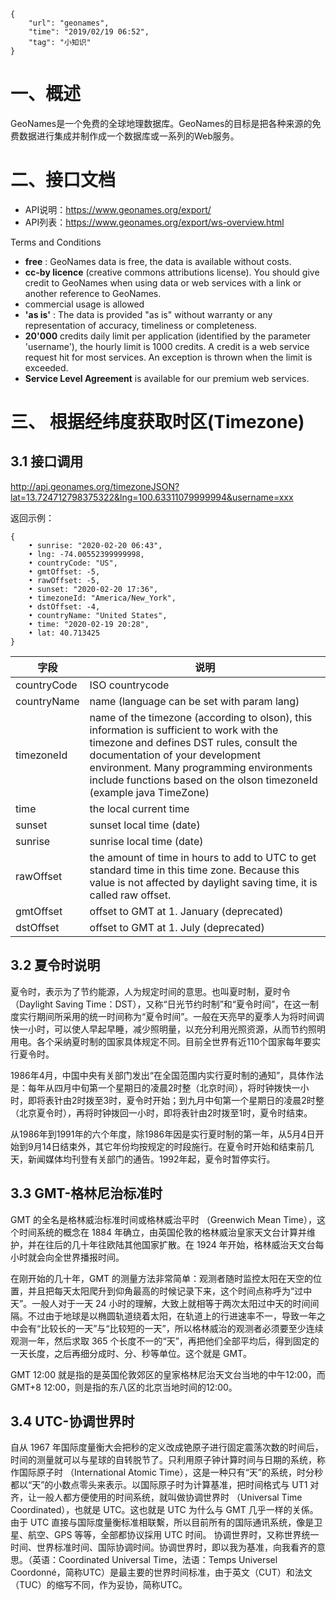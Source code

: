 ```
{
    "url": "geonames",
    "time": "2019/02/19 06:52",
    "tag": "小知识"
}
```

# 一、概述

GeoNames是一个免费的全球地理数据库。GeoNames的目标是把各种来源的免费数据进行集成并制作成一个数据库或一系列的Web服务。

# 二、接口文档

- API说明：https://www.geonames.org/export/
- API列表：https://www.geonames.org/export/ws-overview.html

Terms and Conditions

- **free** : GeoNames data is free, the data is available without costs.
- **cc-by licence** (creative commons attributions license). You should give credit to GeoNames when using data or web services with a link or another reference to GeoNames.
- commercial usage is allowed
- **'as is'** : The data is provided "as is" without warranty or any representation of accuracy, timeliness or completeness.
- **20'000** credits daily limit per application (identified by the parameter 'username'), the hourly limit is 1000 credits. A credit is a web service request hit for most services. An exception is thrown when the limit is exceeded.
- **Service Level Agreement** is available for our premium web services.


# 三、 根据经纬度获取时区(Timezone)

## 3.1 接口调用

http://api.geonames.org/timezoneJSON?lat=13.724712798375322&lng=100.63311079999994&username=xxx


返回示例：
```
{
	• sunrise: "2020-02-20 06:43",
	• lng: -74.00552399999998,
	• countryCode: "US",
	• gmtOffset: -5,
	• rawOffset: -5,
	• sunset: "2020-02-20 17:36",
	• timezoneId: "America/New_York",
	• dstOffset: -4,
	• countryName: "United States",
	• time: "2020-02-19 20:28",
	• lat: 40.713425
}
```

字段|说明
---|---
countryCode| ISO countrycode
countryName|name (language can be set with param lang)
timezoneId|name of the timezone (according to olson), this information is sufficient to work with the timezone and defines DST rules, consult the documentation of your development environment. Many programming environments include functions based on the olson timezoneId (example java TimeZone)
time|the local current time
sunset|sunset local time (date)
sunrise|sunrise local time (date)
rawOffset|the amount of time in hours to add to UTC to get standard time in this time zone. Because this value is not affected by daylight saving time, it is called raw offset.
gmtOffset|offset to GMT at 1. January (deprecated)
dstOffset|offset to GMT at 1. July (deprecated)


## 3.2 夏令时说明

夏令时，表示为了节约能源，人为规定时间的意思。也叫夏时制，夏时令（Daylight Saving Time：DST），又称“日光节约时制”和“夏令时间”，在这一制度实行期间所采用的统一时间称为“夏令时间”。一般在天亮早的夏季人为将时间调快一小时，可以使人早起早睡，减少照明量，以充分利用光照资源，从而节约照明用电。各个采纳夏时制的国家具体规定不同。目前全世界有近110个国家每年要实行夏令时。

1986年4月，中国中央有关部门发出“在全国范围内实行夏时制的通知”，具体作法是：每年从四月中旬第一个星期日的凌晨2时整（北京时间），将时钟拨快一小时，即将表针由2时拨至3时，夏令时开始；到九月中旬第一个星期日的凌晨2时整（北京夏令时），再将时钟拨回一小时，即将表针由2时拨至1时，夏令时结束。

从1986年到1991年的六个年度，除1986年因是实行夏时制的第一年，从5月4日开始到9月14日结束外，其它年份均按规定的时段施行。在夏令时开始和结束前几天，新闻媒体均刊登有关部门的通告。1992年起，夏令时暂停实行。

## 3.3 GMT-格林尼治标准时

GMT 的全名是格林威治标准时间或格林威治平时 （Greenwich Mean Time），这个时间系统的概念在 1884 年确立，由英国伦敦的格林威治皇家天文台计算并维护，并在往后的几十年往欧陆其他国家扩散。在 1924 年开始，格林威治天文台每小时就会向全世界播报时间。

在刚开始的几十年，GMT 的测量方法非常简单：观测者随时监控太阳在天空的位置，并且把每天太阳爬升到仰角最高的时候记录下来，这个时间点称呼为“过中天”。一般人对于一天 24 小时的理解，大致上就相等于两次太阳过中天的时间间隔。不过由于地球是以椭圆轨道绕着太阳，在轨道上的行进速率不一，导致一年之中会有“比较长的一天”与“比较短的一天”，所以格林威治的观测者必须要至少连续观测一年，然后求取 365 个长度不一的“天”，再把他们全部平均后，得到固定的一天长度，之后再细分成时、分、秒等单位。这个就是 GMT。

GMT 12:00 就是指的是英国伦敦郊区的皇家格林尼治天文台当地的中午12:00，而GMT+8 12:00，则是指的东八区的北京当地时间的12:00。

## 3.4 UTC-协调世界时

自从 1967 年国际度量衡大会把秒的定义改成铯原子进行固定震荡次数的时间后，时间的测量就可以与星球的自转脱节了。只利用原子钟计算时间与日期的系统，称作国际原子时 （International Atomic Time），这是一种只有“天”的系统，时分秒都以“天”的小数点零头来表示。以国际原子时为计算基准，把时间格式与 UT1 对齐，让一般人都方便使用的时间系统，就叫做协调世界时 （Universal Time Coordinated），也就是 UTC。这也就是 UTC 为什么与 GMT 几乎一样的关係。由于 UTC 直接与国际度量衡标准相联繫，所以目前所有的国际通讯系统，像是卫星、航空、GPS 等等，全部都协议採用 UTC 时间。
协调世界时，又称世界统一时间、世界标准时间、国际协调时间。协调世界时，即以我为基准，向我看齐的意思。（英语：Coordinated Universal Time，法语：Temps Universel Coordonné，简称UTC）是最主要的世界时间标准，由于英文（CUT）和法文（TUC）的缩写不同，作为妥协，简称UTC。
